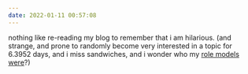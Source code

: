```yaml
---
date: 2022-01-11 00:57:08
---
```


nothing like re-reading my blog to remember that i am hilarious. (and strange, and prone to randomly become very interested in a topic for 6.3952 days, and i miss sandwiches, and i wonder who my [role models were](#1601498412000)?)

